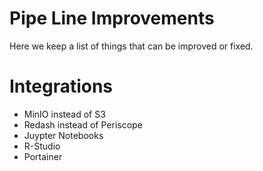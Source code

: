 # Pipe Line Improvements

Here we keep a list of things that can be improved or fixed.

# Integrations
- MinIO instead of S3
- Redash instead of Periscope
- Juypter Notebooks
- R-Studio
- Portainer

